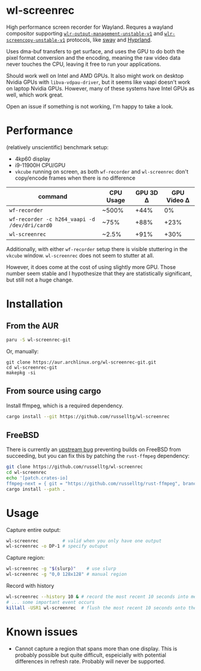 # wl-screenrec

High performance screen recorder for Wayland. Requres a wayland compositor supporting
[`wlr-output-management-unstable-v1`](https://wayland.app/protocols/wlr-output-management-unstable-v1) 
and [`wlr-screencopy-unstable-v1`](https://wayland.app/protocols/wlr-screencopy-unstable-v1) protocols, 
like [sway](https://swaywm.org/) and [Hyprland](https://hyprland.org/). 

Uses dma-buf transfers to get surface, and uses the GPU to do both the pixel format conversion and the encoding,
meaning the raw video data never touches the CPU, leaving it free to run your applications.

Should work well on Intel and AMD GPUs. It also might work on desktop Nvidia GPUs with `libva-vdpau-driver`, 
but it seems like vaapi doesn't work on laptop Nvidia GPUs. However, many of these systems have Intel GPUs as well,
which work great.

Open an issue if something is not working, I'm happy to take a look.

# Performance

(relatively unscientific) benchmark setup:
- 4kp60 display
- i9-11900H CPU/GPU
- `vkcube` running on screen, as both `wf-recorder` and `wl-screenrec` don't copy/encode frames when there is no difference

| command                                       | CPU Usage | GPU 3D Δ | GPU Video Δ |
| --------------------------------------------- | --------- | -------- | ----------- |
| `wf-recorder`                                 | ~500%     | +44%     | 0%          |
| `wf-recorder -c h264_vaapi -d /dev/dri/card0` | ~75%      | +88%     | +23%        |
| `wl-screenrec`                                | ~2.5%     | +91%     | +30%        |

Additionally, with either `wf-recorder` setup there is visible stuttering in the `vkcube` window. `wl-screenrec` does not seem to stutter at all.

However, it does come at the cost of using slightly more GPU. Those number seem stable and I hypothesize that they are statistically significant,
but still not a huge change.

# Installation

## From the AUR

```bash
paru -S wl-screenrec-git
```
Or, manually:
```
git clone https://aur.archlinux.org/wl-screenrec-git.git
cd wl-screenrec-git
makepkg -si
```

## From source using cargo

Install ffmpeg, which is a required dependency.

```bash
cargo install --git https://github.com/russelltg/wl-screenrec
```

## FreeBSD

There is currently an [upstream bug](https://github.com/zmwangx/rust-ffmpeg/pull/152) preventing
builds on FreeBSD from succeeding, but you can fix this by patching the `rust-ffmpeg` dependency:

```bash
git clone https://github.com/russelltg/wl-screenrec
cd wl-screenrec
echo '[patch.crates-io]
ffmpeg-next = { git = "https://github.com/russelltg/rust-ffmpeg", branch = "fix_freebsd_build" }' >> Cargo.toml
cargo install --path .
```

# Usage

Capture entire output:

```bash
wl-screenrec         # valid when you only have one output
wl-screenrec -o DP-1 # specify outuput
```

Capture region:

```bash
wl-screenrec -g "$(slurp)"    # use slurp
wl-screenrec -g "0,0 128x128" # manual region
```

Record with history
```bash
wl-screenrec --history 10 & # record the most recent 10 seconds into memory, not writing into the file
# ... some important event occurs
killall -USR1 wl-screenrec  # flush the most recent 10 seconds onto the file, and start appending to the file like recording normally
```

# Known issues

- Cannot capture a region that spans more than one display. This is probably possible but quite difficult, espeicially with potential differences in refresh rate. Probably will never be supported.
